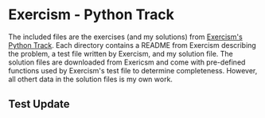 # Exercism - Python Track

The included files are the exercises (and my solutions) from [Exercism's Python Track](https://exercism.io/my/tracks/python). Each directory contains a README from Exercism describing the problem, a test file written by Exercism, and my solution file. The solution files are downloaded from Exericsm and come with pre-defined functions used by Exercism's test file to determine completeness. However, all othert data in the solution files is my own work.

## Test Update